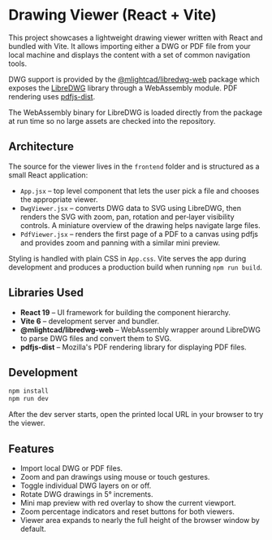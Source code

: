 # Drawing Viewer (React + Vite)

This project showcases a lightweight drawing viewer written with React and bundled with Vite. It allows importing either a DWG or PDF file from your local machine and displays the content with a set of common navigation tools.

DWG support is provided by the [@mlightcad/libredwg-web](https://www.npmjs.com/package/@mlightcad/libredwg-web) package which exposes the [LibreDWG](https://www.gnu.org/software/libredwg/) library through a WebAssembly module. PDF rendering uses [pdfjs-dist](https://github.com/mozilla/pdf.js).

The WebAssembly binary for LibreDWG is loaded directly from the package at run time so no large assets are checked into the repository.

## Architecture

The source for the viewer lives in the `frontend` folder and is structured as a small React application:

- `App.jsx` – top level component that lets the user pick a file and chooses the appropriate viewer.
- `DwgViewer.jsx` – converts DWG data to SVG using LibreDWG, then renders the SVG with zoom, pan, rotation and per‑layer visibility controls. A miniature overview of the drawing helps navigate large files.
- `PdfViewer.jsx` – renders the first page of a PDF to a canvas using pdfjs and provides zoom and panning with a similar mini preview.

Styling is handled with plain CSS in `App.css`. Vite serves the app during development and produces a production build when running `npm run build`.

## Libraries Used

- **React 19** – UI framework for building the component hierarchy.
- **Vite 6** – development server and bundler.
- **@mlightcad/libredwg-web** – WebAssembly wrapper around LibreDWG to parse DWG files and convert them to SVG.
- **pdfjs-dist** – Mozilla's PDF rendering library for displaying PDF files.

## Development

```bash
npm install
npm run dev
```

After the dev server starts, open the printed local URL in your browser to try the viewer.

## Features

- Import local DWG or PDF files.
- Zoom and pan drawings using mouse or touch gestures.
- Toggle individual DWG layers on or off.
- Rotate DWG drawings in 5° increments.
- Mini map preview with red overlay to show the current viewport.
- Zoom percentage indicators and reset buttons for both viewers.
- Viewer area expands to nearly the full height of the browser window by default.
